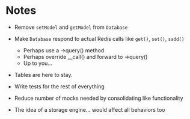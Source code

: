 # Notes

- Remove `setModel` and `getModel` from `Database`
- Make `Database` respond to actual Redis calls like `get()`, `set()`, `sadd()`
	- Perhaps use a ->query() method
	- Perhaps override __call() and forward to ->query()
	- Up to you...

- Tables are here to stay.
- Write tests for the rest of everything
- Reduce number of mocks needed by consolidating like functionality

- The idea of a storage engine... would affect all behaviors too
